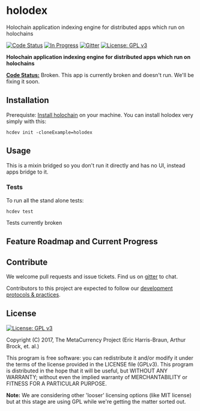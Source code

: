 # holodex
Holochain application indexing engine for distributed apps which run on holochains

[![Code Status](https://img.shields.io/badge/Code-broken-red.svg)](https://github.com/Holochain/holodex#feature-roadmap-and-current-progress)
[![In Progress](https://img.shields.io/waffle/label/Holochain/holodex/in%20progress.svg)](http://waffle.io/Holochain/holodex)
[![Gitter](https://badges.gitter.im/metacurrency/holochain.svg)](https://gitter.im/metacurrency/holochain?utm_source=badge&utm_medium=badge&utm_campaign=pr-badge&utm_content=body_badge)
[![License: GPL v3](https://img.shields.io/badge/License-GPL%20v3-blue.svg)](http://www.gnu.org/licenses/gpl-3.0)

**Holochain application indexing engine for distributed apps which run on holochains**

**[Code Status:](https://github.com/metacurrency/holochain/milestones?direction=asc&sort=completeness&state=all)** Broken.  This app is currently broken and doesn't run.  We'll be fixing it soon.

## Installation

Prerequiste: [Install holochain](https://github.com/metacurrency/holochain/#installation) on your machine.
You can install holodex very simply with this:

``` shell
hcdev init -cloneExample=holodex

```

## Usage

This is a mixin bridged so you don't run it directly and has no UI, instead apps bridge to it.

### Tests
To run all the stand alone tests:

``` shell
hcdev test
```

Tests currently broken

## Feature Roadmap and Current Progress


## Contribute
We welcome pull requests and issue tickets.  Find us on [gitter](https://gitter.im/metacurrency/holochain) to chat.

Contributors to this project are expected to follow our [development protocols & practices](https://github.com/metacurrency/holochain/wiki/Development-Protocols).

## License
[![License: GPL v3](https://img.shields.io/badge/License-GPL%20v3-blue.svg)](http://www.gnu.org/licenses/gpl-3.0)

Copyright (C) 2017, The MetaCurrency Project (Eric Harris-Braun, Arthur Brock, et. al.)

This program is free software: you can redistribute it and/or modify it under the terms of the license provided in the LICENSE file (GPLv3).  This program is distributed in the hope that it will be useful, but WITHOUT ANY WARRANTY; without even the implied warranty of MERCHANTABILITY or FITNESS FOR A PARTICULAR PURPOSE.

**Note:** We are considering other 'looser' licensing options (like MIT license) but at this stage are using GPL while we're getting the matter sorted out.

